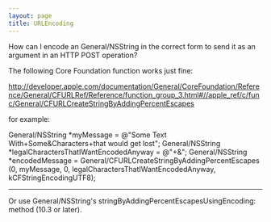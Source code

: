 ```yaml
---
layout: page
title: URLEncoding
---
```


How can I encode an General/NSString in the correct form to send it as an argument in an HTTP POST operation?

The following Core Foundation function works just fine:

http://developer.apple.com/documentation/General/CoreFoundation/Reference/General/CFURLRef/Reference/function_group_3.html#//apple_ref/c/func/General/CFURLCreateStringByAddingPercentEscapes

for example:
    
General/NSString *myMessage = @"Some Text With+Some&Characters+that would get lost";
General/NSString *legalCharactersThatIWantEncodedAnyway = @"+&";
General/NSString *encodedMessage = General/CFURLCreateStringByAddingPercentEscapes (0, myMessage, 0, legalCharactersThatIWantEncodedAnyway, kCFStringEncodingUTF8);


----

Or use General/NSString's     stringByAddingPercentEscapesUsingEncoding: method (10.3 or later).
